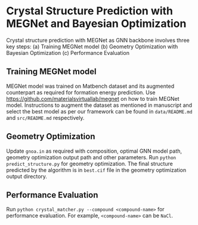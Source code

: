 # Crystal Structure Prediction with MEGNet and Bayesian Optimization
Crystal structure prediction with MEGNet as GNN backbone involves three key steps: (a) Training MEGNet model (b) Geometry Optimization with Bayesian Optimization (c) Performance Evaluation

## Training MEGNet model
MEGNet model was trained on Matbench dataset and its augmented counterpart as required for formation energy prediction. Use https://github.com/materialsvirtuallab/megnet on how to train MEGNet model. Instructions to augment the dataset as mentioned in manuscript and select the best model as per our framework can be found in `data/README.md` and `src/README.md` respectively.

## Geometry Optimization
Update `gnoa.in` as required with composition, optimal GNN model path, geometry optimization output path and other parameters. Run `python predict_structure.py` for geometry optimization. The final structure predicted by the algorithm is in `best.cif` file in the geometry optimization output directory.

## Performance Evaluation
Run `python crystal_matcher.py --compound <compound-name>` for performance evaluation. For example, `<compound-name>` can be `NaCl`.
